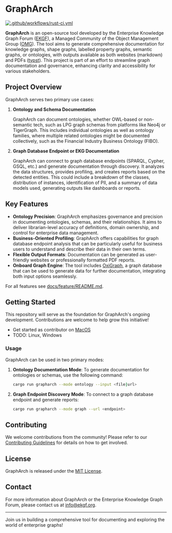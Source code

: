 # GraphArch

[![.github/workflows/rust-ci.yml](https://github.com/EKGF/grapharch/actions/workflows/rust-ci.yml/badge.svg?branch=main)](https://github.com/EKGF/grapharch/actions/workflows/rust-ci.yml)

**GraphArch** is an open-source tool developed
by the Enterprise Knowledge Graph Forum ([EKGF](ekgf.org)),
a Managed Community of the
Object Management Group ([OMG](https://www.omg.org/communities/enterprise-knowledge-graph-forum.htm)).
The tool aims to generate comprehensive
documentation for knowledge graphs, shape graphs,
labelled property graphs, semantic graphs,
or ontologies,
with outputs available as both websites
(markdown) and
PDFs ([typst](https://typst.app/docs/)).
This project is part of an effort to
streamline graph documentation and governance,
enhancing clarity and accessibility for
various stakeholders.

## Project Overview

GraphArch serves two primary use cases:

1. **Ontology and Schema Documentation**

   GraphArch can document ontologies,
   whether OWL-based or non-semantic tech,
   such as LPG graph schemas from platforms
   like Neo4j or TigerGraph.
   This includes individual ontologies as
   well as ontology families,
   where multiple related ontologies might
   be documented collectively, such as the
   Financial Industry Business Ontology (FIBO).

2. **Graph Database Endpoint or EKG Documentation**

   GraphArch can connect to graph database
   endpoints (SPARQL, Cypher, GSQL, etc.)
   and generate documentation through discovery.
   It analyzes the data structures, provides
   profiling, and creates reports based on the
   detected entities.
   This could include a breakdown of the classes,
   distribution of instances, identification of PII,
   and a summary of data models used,
   generating outputs like dashboards or reports.

## Key Features

- **Ontology Precision**:
  GraphArch emphasizes governance and precision in documenting ontologies,
  schemas, and their relationships. It aims to deliver librarian-level
  accuracy of definitions, domain ownership, and control for enterprise data management.
- **Business-Oriented Profiling**:
  GraphArch offers capabilities for graph database endpoint analysis that
  can be particularly useful for business users to understand and describe
  their data in their own terms.
- **Flexible Output Formats**:
  Documentation can be generated as user-friendly websites or professionally
  formatted PDF reports.
- **Onboard Graph Engine**:
  The tool includes [OxiGraph](https://github.com/oxigraph/oxigraph),
  a graph database that can be used to generate data for further documentation,
  integrating both input options seamlessly.

For all features see [docs/feature/README.md](docs/feature/README.md).

## Getting Started

This repository will serve as the foundation for GraphArch's ongoing development.
Contributions are welcome to help grow this initiative!

- Get started as contributor on [MacOS](docs/contribute/macos.md)
- TODO: Linux, Windows

### Usage

GraphArch can be used in two primary modes:

1. **Ontology Documentation Mode**:
   To generate documentation for ontologies or schemas, use the following command:

   ```bash
   cargo run grapharch --mode ontology --input <file|url>
   ```

2. **Graph Endpoint Discovery Mode**:
   To connect to a graph database endpoint and generate reports:

   ```bash
   cargo run grapharch --mode graph --url <endpoint>
   ```

## Contributing

We welcome contributions from the community!
Please refer to our [Contributing Guidelines](CONTRIBUTING.md)
for details on how to get involved.

## License

GraphArch is released under the [MIT License](LICENSE).

## Contact

For more information about GraphArch or the Enterprise Knowledge Graph Forum,
please contact us at [info@ekgf.org](mailto:info@ekgf.org).

---

Join us in building a comprehensive tool for documenting and exploring the world of enterprise graphs!
